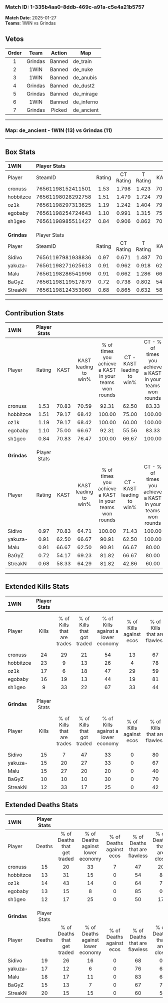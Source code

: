 ### Match ID: 1-335b4aa0-8ddb-469c-a91a-c5e4a21b5757  
**Match Date**: 2025-01-27  
**Teams**: 1WIN vs Grindas  

## Vetos  

| Order | Team | Action | Map |
| :---: | :--: | :----: | --- |
| 1 | Grindas | Banned | de_train |
| 2 | 1WIN | Banned | de_nuke |
| 3 | 1WIN | Banned | de_anubis |
| 4 | Grindas | Banned | de_dust2 |
| 5 | Grindas | Banned | de_mirage |
| 6 | 1WIN | Banned | de_inferno |
| 7 | Grindas | Picked | de_ancient |

---  

### **Map**: de_ancient - 1WIN (13) vs Grindas (11)  
---  

## Box Stats  

| **1WIN**    | Player Stats      |        |           |          |       |       |       |         |        |      |     |
| :- | :- | :-: | :-: | :-: | :-: | :-: | :-: | :-: | :-: | :-: | :-: |
| Player      | SteamID           | Rating | CT Rating | T Rating | KAST  |  ADR  | Kills | Assists | Deaths | K/D  | HS% |
| cronuss     | 76561198152411501 |  1.53  |   1.798   |  1.423   | 70.83 | 119.3 |  24   |   10    |   15   | 1.60 | 70  |
| hobbitzce   | 76561198028292758 |  1.51  |   1.479   |  1.724   | 79.17 | 100.2 |  23   |    2    |   13   | 1.77 | 39  |
| oz1k        | 76561198297313625 |  1.19  |   1.242   |  1.404   | 79.17 | 69.8  |  17   |    6    |   14   | 1.21 | 52  |
| egobaby     | 76561198254724643 |  1.10  |   0.991   |  1.315   | 75.00 | 59.7  |  16   |    4    |   13   | 1.23 | 25  |
| sh1geo      | 76561198985511427 |  0.84  |   0.906   |  0.862   | 70.83 | 54.5  |   9   |    7    |   12   | 0.75 | 33  |
|             |                   |        |           |          |       |       |       |         |        |      |     |
|             |                   |        |           |          |       |       |       |         |        |      |     |
|             |                   |        |           |          |       |       |       |         |        |      |     |
| **Grindas** | Player Stats      |        |           |          |       |       |       |         |        |      |     |
| Player      | SteamID           | Rating | CT Rating | T Rating | KAST  |  ADR  | Kills | Assists | Deaths | K/D  | HS% |
| Sidivo      | 76561197981938836 |  0.97  |   0.671   |  1.487   | 70.83 | 78.3  |  15   |    5    |   19   | 0.79 | 46  |
| yakuza-     | 76561198271625613 |  0.91  |   0.962   |  0.918   | 62.50 | 66.6  |  15   |    3    |   17   | 0.88 | 60  |
| Malu        | 76561198286541996 |  0.91  |   0.662   |  1.286   | 66.67 | 67.6  |  15   |    2    |   18   | 0.83 | 60  |
| BaGyZ       | 76561198119517879 |  0.72  |   0.738   |  0.802   | 54.17 | 67.8  |  10   |    4    |   15   | 0.67 | 30  |
| StreakN     | 76561198124353060 |  0.68  |   0.865   |  0.632   | 58.33 | 56.8  |  12   |    6    |   20   | 0.60 | 41  |
---  

## Contribution Stats  

| **1WIN**    | Player Stats |       |                      |                                                        |                           |                                                             |                          |                                                            |
| :- | :-: | :-: | :-: | :-: | :-: | :-: | :-: | :-: |
| Player      |    Rating    | KAST  | KAST leading to win% | % of times you achieve a KAST in your teams won rounds | CT - KAST leading to win% | CT - % of times you achieve a KAST in your teams won rounds | T - KAST leading to win% | T - % of times you achieve a KAST in your teams won rounds |
| cronuss     |     1.53     | 70.83 |        70.59         |                         92.31                          |           62.50           |                            83.33                            |          77.78           |                           100.00                           |
| hobbitzce   |     1.51     | 79.17 |        68.42         |                         100.00                         |           75.00           |                           100.00                            |          63.64           |                           100.00                           |
| oz1k        |     1.19     | 79.17 |        68.42         |                         100.00                         |           60.00           |                           100.00                            |          77.78           |                           100.00                           |
| egobaby     |     1.10     | 75.00 |        66.67         |                         92.31                          |           55.56           |                            83.33                            |          77.78           |                           100.00                           |
| sh1geo      |     0.84     | 70.83 |        76.47         |                         100.00                         |           66.67           |                           100.00                            |          87.50           |                           100.00                           |
|             |              |       |                      |                                                        |                           |                                                             |                          |                                                            |
|             |              |       |                      |                                                        |                           |                                                             |                          |                                                            |
|             |              |       |                      |                                                        |                           |                                                             |                          |                                                            |
| **Grindas** | Player Stats |       |                      |                                                        |                           |                                                             |                          |                                                            |
| Player      |    Rating    | KAST  | KAST leading to win% | % of times you achieve a KAST in your teams won rounds | CT - KAST leading to win% | CT - % of times you achieve a KAST in your teams won rounds | T - KAST leading to win% | T - % of times you achieve a KAST in your teams won rounds |
| Sidivo      |     0.97     | 70.83 |        64.71         |                         100.00                         |           71.43           |                           100.00                            |          60.00           |                           100.00                           |
| yakuza-     |     0.91     | 62.50 |        66.67         |                         90.91                          |           62.50           |                           100.00                            |          71.43           |                           83.33                            |
| Malu        |     0.91     | 66.67 |        62.50         |                         90.91                          |           66.67           |                            80.00                            |          60.00           |                           100.00                           |
| BaGyZ       |     0.72     | 54.17 |        69.23         |                         81.82                          |           66.67           |                            80.00                            |          71.43           |                           83.33                            |
| StreakN     |     0.68     | 58.33 |        64.29         |                         81.82                          |           42.86           |                            60.00                            |          85.71           |                           100.00                           |
---  

## Extended Kills Stats  

| **1WIN**    | Player Stats |                            |                            |                                    |                         |                              |                                 |                                       |                    |           |
| :- | :-: | :-: | :-: | :-: | :-: | :-: | :-: | :-: | :-: | :-: |
| Player      |    Kills     | % of Kills that are trades | % of Kills that got traded | % of Kills against a lower economy | % of Kills against ecos | % of Kills that are flawless | % of Kills that are close duels | % of Kills that are assisted by flash | Pistol Round Kills | AWP Kills |
| cronuss     |      24      |             29             |             21             |                 54                 |           13            |              67              |                0                |                  17                   |         3          |     0     |
| hobbitzce   |      23      |             9              |             13             |                 26                 |            4            |              78              |                4                |                   4                   |         1          |     1     |
| oz1k        |      17      |             6              |             18             |                 47                 |           29            |              59              |                6                |                   0                   |         1          |     0     |
| egobaby     |      16      |             19             |             13             |                 44                 |           19            |              81              |                6                |                   0                   |         0          |     8     |
| sh1geo      |      9       |             33             |             22             |                 67                 |           33            |              44              |               11                |                   0                   |         0          |     1     |
|             |              |                            |                            |                                    |                         |                              |                                 |                                       |                    |           |
|             |              |                            |                            |                                    |                         |                              |                                 |                                       |                    |           |
|             |              |                            |                            |                                    |                         |                              |                                 |                                       |                    |           |
| **Grindas** | Player Stats |                            |                            |                                    |                         |                              |                                 |                                       |                    |           |
| Player      |    Kills     | % of Kills that are trades | % of Kills that got traded | % of Kills against a lower economy | % of Kills against ecos | % of Kills that are flawless | % of Kills that are close duels | % of Kills that are assisted by flash | Pistol Round Kills | AWP Kills |
| Sidivo      |      15      |             7              |             47             |                 33                 |            0            |              80              |                0                |                   0                   |         0          |     5     |
| yakuza-     |      15      |             20             |             27             |                 33                 |            0            |              67              |               13                |                   0                   |         2          |     0     |
| Malu        |      15      |             27             |             20             |                 20                 |            0            |              40              |                7                |                   0                   |         1          |     0     |
| BaGyZ       |      10      |             10             |             10             |                 30                 |            0            |              70              |               20                |                   0                   |         0          |     3     |
| StreakN     |      12      |             33             |             17             |                 25                 |            0            |              42              |               17                |                   0                   |         2          |     0     |
## Extended Deaths Stats  

| **1WIN**    | Player Stats |                             |                                   |                          |                               |                            |                           |               |
| :- | :-: | :-: | :-: | :-: | :-: | :-: | :-: | :-: |
| Player      |    Deaths    | % of Deaths that get traded | % of Deaths against lower economy | % of Deaths against ecos | % of Deaths that are flawless | % of Deaths that are close | % of Deaths while blinded | Deaths to AWP |
| cronuss     |      15      |             20              |                33                 |            7             |              47               |             20             |             0             |       1       |
| hobbitzce   |      13      |             31              |                15                 |            0             |              54               |             8              |             0             |       2       |
| oz1k        |      14      |             43              |                14                 |            0             |              64               |             7              |             0             |       2       |
| egobaby     |      13      |             15              |                 8                 |            0             |              85               |             0              |             0             |       2       |
| sh1geo      |      12      |             17              |                25                 |            0             |              50               |             17             |             0             |       1       |
|             |              |                             |                                   |                          |                               |                            |                           |               |
|             |              |                             |                                   |                          |                               |                            |                           |               |
|             |              |                             |                                   |                          |                               |                            |                           |               |
| **Grindas** | Player Stats |                             |                                   |                          |                               |                            |                           |               |
| Player      |    Deaths    | % of Deaths that get traded | % of Deaths against lower economy | % of Deaths against ecos | % of Deaths that are flawless | % of Deaths that are close | % of Deaths while blinded | Deaths to AWP |
| Sidivo      |      19      |             26              |                16                 |            0             |              68               |             0              |             5             |       0       |
| yakuza-     |      17      |             12              |                 6                 |            0             |              76               |             6              |             6             |       2       |
| Malu        |      18      |             17              |                11                 |            0             |              83               |             6              |            17             |       1       |
| BaGyZ       |      15      |             13              |                 7                 |            0             |              67               |             7              |             0             |       4       |
| StreakN     |      20      |             15              |                15                 |            0             |              60               |             5              |             0             |       3       |
